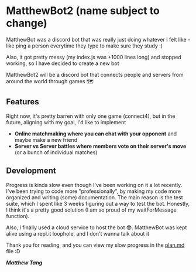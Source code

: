 # **MatthewBot2** (name subject to change)

MatthewBot was a discord bot that was really just doing whatever I felt like - like ping a person everytime they type to make sure they study :)

Also, it got pretty messy (my index.js was +1000 lines long) and stopped working, so I have decided to create a new bot

MatthewBot2 will be a discord bot that connects people and servers from around the world through games 🗺️

## Features

Right now, it's pretty barren with only one game (connect4), but in the future, aligning with my goal, I'd like to implement
- **Online matchmaking where you can chat with your opponent** and maybe make a new friend
- **Server vs Server battles where members vote on their server's move** (or a bunch of individual matches)

## Development

Progress is kinda slow even though I've been working on it a lot recently. I've been trying to code more "professionally", by making my code more organized and writing (some) documentation.
The main reason is the test suite, which I spent like 3 weeks figuring out a way to test the bot. Honestly, I think it's a pretty good solution (I am so proud of my waitForMessage function).

Also, I finally used a cloud service to host the bot 😎. MatthewBot was kept alive using a repl.it loophole, and I don't wanna talk about it

Thank you for reading, and you can view my slow progress in the [plan.md](./plan.md) file :D

***Matthew Tang***
